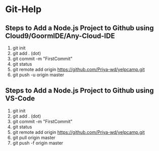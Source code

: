 # Git-Help

## Steps to Add a Node.js Project to Github using Cloud9/GoormIDE/Any-Cloud-IDE
1) git init
2) git add .  (dot)
3) git commit -m "FirstCommit"
4) git status
5) git remote add origin https://github.com/Priya-wd/yelpcamp.git
6) git push -u origin master

## Steps to Add a Node.js Project to Github using VS-Code
1) git init
2) git add .  (dot) 
3) git commit -m "FirstCommit"
4) git status
5) git remote add origin https://github.com/Priya-wd/yelpcamp.git
6) git pull origin master
7) git push -f origin master


